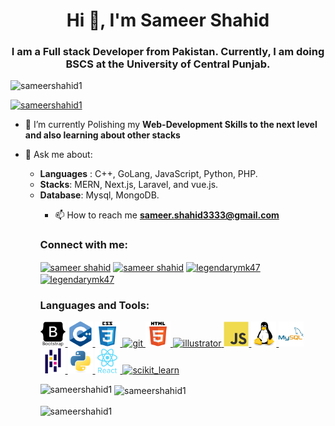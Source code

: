 <h1 align="center">Hi 👋, I'm Sameer Shahid</h1>
<h3 align="center">I am a Full stack Developer from Pakistan. Currently, I am doing BSCS at the University of Central Punjab.</h3>

<p align="left"> <img src="https://komarev.com/ghpvc/?username=sameershahid1&label=Profile%20views&color=0e75b6&style=flat" alt="sameershahid1" /> </p>

<p align="left"> <a href="https://github.com/ryo-ma/github-profile-trophy"><img src="https://github-profile-trophy.vercel.app/?username=sameershahid1" alt="sameershahid1" /></a> </p>

- 🌱 I’m currently Polishing my **Web-Development Skills to the next level and also learning about other stacks**

- 💬 Ask me about: <ul> <li> <strong>Languages</strong> : C++, GoLang, JavaScript, Python, PHP.</li> <li> <strong>Stacks</strong>: MERN, Next.js, Laravel,  and vue.js.</li> <li><strong>Database</strong>:  Mysql, MongoDB. </li> <ul>

- 📫 How to reach me **sameer.shahid3333@gmail.com**

<h3 align="left">Connect with me:</h3>
<p align="left">
<a href="https://linkedin.com/in/sameer shahid" target="blank"><img align="center" src="https://raw.githubusercontent.com/rahuldkjain/github-profile-readme-generator/master/src/images/icons/Social/linked-in-alt.svg" alt="sameer shahid" height="30" width="40" /></a>
<a href="https://fb.com/sameer shahid" target="blank"><img align="center" src="https://raw.githubusercontent.com/rahuldkjain/github-profile-readme-generator/master/src/images/icons/Social/facebook.svg" alt="sameer shahid" height="30" width="40" /></a>
<a href="https://www.hackerrank.com/legendarymk47" target="blank"><img align="center" src="https://raw.githubusercontent.com/rahuldkjain/github-profile-readme-generator/master/src/images/icons/Social/hackerrank.svg" alt="legendarymk47" height="30" width="40" /></a>
<a href="https://www.leetcode.com/legendarymk47" target="blank"><img align="center" src="https://raw.githubusercontent.com/rahuldkjain/github-profile-readme-generator/master/src/images/icons/Social/leet-code.svg" alt="legendarymk47" height="30" width="40" /></a>
</p>

<h3 align="left">Languages and Tools:</h3>
<p align="left"> <a href="https://getbootstrap.com" target="_blank" rel="noreferrer"> <img src="https://raw.githubusercontent.com/devicons/devicon/master/icons/bootstrap/bootstrap-plain-wordmark.svg" alt="bootstrap" width="40" height="40"/> </a> <a href="https://www.w3schools.com/cpp/" target="_blank" rel="noreferrer"> <img src="https://raw.githubusercontent.com/devicons/devicon/master/icons/cplusplus/cplusplus-original.svg" alt="cplusplus" width="40" height="40"/> </a> <a href="https://www.w3schools.com/css/" target="_blank" rel="noreferrer"> <img src="https://raw.githubusercontent.com/devicons/devicon/master/icons/css3/css3-original-wordmark.svg" alt="css3" width="40" height="40"/> </a> <a href="https://git-scm.com/" target="_blank" rel="noreferrer"> <img src="https://www.vectorlogo.zone/logos/git-scm/git-scm-icon.svg" alt="git" width="40" height="40"/> </a> <a href="https://www.w3.org/html/" target="_blank" rel="noreferrer"> <img src="https://raw.githubusercontent.com/devicons/devicon/master/icons/html5/html5-original-wordmark.svg" alt="html5" width="40" height="40"/> </a> <a href="https://www.adobe.com/in/products/illustrator.html" target="_blank" rel="noreferrer"> <img src="https://www.vectorlogo.zone/logos/adobe_illustrator/adobe_illustrator-icon.svg" alt="illustrator" width="40" height="40"/> </a> <a href="https://developer.mozilla.org/en-US/docs/Web/JavaScript" target="_blank" rel="noreferrer"> <img src="https://raw.githubusercontent.com/devicons/devicon/master/icons/javascript/javascript-original.svg" alt="javascript" width="40" height="40"/> </a> <a href="https://www.linux.org/" target="_blank" rel="noreferrer"> <img src="https://raw.githubusercontent.com/devicons/devicon/master/icons/linux/linux-original.svg" alt="linux" width="40" height="40"/> </a> <a href="https://www.mysql.com/" target="_blank" rel="noreferrer"> <img src="https://raw.githubusercontent.com/devicons/devicon/master/icons/mysql/mysql-original-wordmark.svg" alt="mysql" width="40" height="40"/> </a> <a href="https://pandas.pydata.org/" target="_blank" rel="noreferrer"> <img src="https://raw.githubusercontent.com/devicons/devicon/2ae2a900d2f041da66e950e4d48052658d850630/icons/pandas/pandas-original.svg" alt="pandas" width="40" height="40"/> </a> <a href="https://www.python.org" target="_blank" rel="noreferrer"> <img src="https://raw.githubusercontent.com/devicons/devicon/master/icons/python/python-original.svg" alt="python" width="40" height="40"/> </a> <a href="https://reactjs.org/" target="_blank" rel="noreferrer"> <img src="https://raw.githubusercontent.com/devicons/devicon/master/icons/react/react-original-wordmark.svg" alt="react" width="40" height="40"/> </a> <a href="https://scikit-learn.org/" target="_blank" rel="noreferrer"> <img src="https://upload.wikimedia.org/wikipedia/commons/0/05/Scikit_learn_logo_small.svg" alt="scikit_learn" width="40" height="40"/> </a> </p>

<p><img align="left" src="https://github-readme-stats.vercel.app/api/top-langs?username=sameershahid1&show_icons=true&locale=en&layout=compact" alt="sameershahid1" /></p>

<p>&nbsp;<img align="center" src="https://github-readme-stats.vercel.app/api?username=sameershahid1&show_icons=true&locale=en" alt="sameershahid1" /></p>

<p><img align="center" src="https://github-readme-streak-stats.herokuapp.com/?user=sameershahid1&" alt="sameershahid1" /></p>
